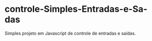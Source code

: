 # controle-Simples-Entradas-e-Sa-das
Simples projeto em Javascript de controle de entradas e saídas.
